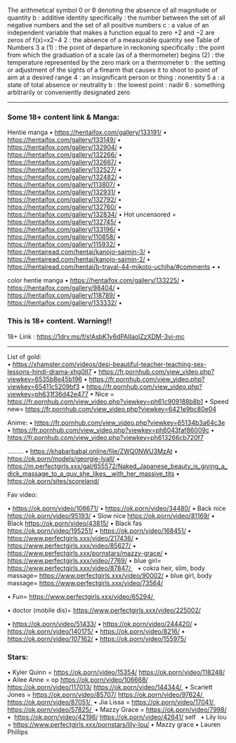 The arithmetical symbol 0 or 0̸ denoting the absence of all magnitude or quantity
b
: additive identity
specifically : the number between the set of all negative numbers and the set of all positive numbers
c
: a value of an independent variable that makes a function equal to zero
+2 and −2 are zeros of f(x)=x2−4
2
: the absence of a measurable quantity
 see Table of Numbers
3
a
(1)
: the point of departure in reckoning
specifically : the point from which the graduation of a scale (as of a thermometer) begins
(2)
: the temperature represented by the zero mark on a thermometer
b
: the setting or adjustment of the sights of a firearm that causes it to shoot to point of aim at a desired range
4
: an insignificant person or thing : nonentity
5
a
: a state of total absence or neutrality
b
: the lowest point : nadir
6
: something arbitrarily or conveniently designated zero


<hr>


### Some 18+ content link & Manga:

Hentie manga 
• https://hentaifox.com/gallery/133191/
• https://hentaifox.com/gallery/133149/
• https://hentaifox.com/gallery/132904/
• https://hentaifox.com/gallery/132266/
• https://hentaifox.com/gallery/132667/
• https://hentaifox.com/gallery/132527/
• https://hentaifox.com/gallery/132482/
• https://hentaifox.com/gallery/113807/
• https://hentaifox.com/gallery/132931/
• https://hentaifox.com/gallery/132792/
• https://hentaifox.com/gallery/132760/
• https://hentaifox.com/gallery/132834/
• Hot uncensored =  https://hentaifox.com/gallery/132745/
• https://hentaifox.com/gallery/133196/
• https://hentaifox.com/gallery/110858/
• https://hentaifox.com/gallery/115932/
• https://hentairead.com/hentai/kanojo-saimin-3/
• https://hentairead.com/hentai/kanojo-saimin-2/
• https://hentairead.com/hentai/b-trayal-44-mikoto-uchiha/#comments
• 
• 

color hentie manga
• https://hentaifox.com/gallery/133225/
• https://hentaifox.com/gallery/98404/
• https://hentaifox.com/gallery/118789/
• https://hentaifox.com/gallery/133332/
• 


### This is 18+ content. Warning!! 
18+ Link : https://1drv.ms/f/s!AsbK1y6dPAIIaolZzXDM-3vi-mc

<hr>


List of gold:  
• https://xhamster.com/videos/desi-beautiful-teacher-teaching-sex-lessons-hindi-drama-xhg0II7
• https://fr.pornhub.com/view_video.php?viewkey=6535b8e45b196
• https://fr.pornhub.com/view_video.php?viewkey=65411c5209bf3
• https://fr.pornhub.com/view_video.php?viewkey=ph631f36d42e477
• Nice = https://fr.pornhub.com/view_video.php?viewkey=ph61c909188b8b1
• Speed new= https://fr.pornhub.com/view_video.php?viewkey=6421e9bc80e04

Anime:
• https://fr.pornhub.com/view_video.php?viewkey=65134b3a64c3e
• https://fr.pornhub.com/view_video.php?viewkey=ph6043faf86009c
• https://fr.pornhub.com/view_video.php?viewkey=ph613266cb720f7


.........
• https://khabarbabal.online/file/ZWQ0NWU3MzAt
• https://ok.porn/models/georgie-lyall/
• https://m.perfectgirls.xxx/gal/655572/Naked_Japanese_beauty_is_giving_a_dick_massage_to_a_guy_she_likes__with_her_massive_tits
• https://ok.porn/sites/scoreland/


Fav video:

• https://ok.porn/video/106671/
• https://ok.porn/video/34480/
• Back nice https://ok.porn/video/95193/
• Slow nice https://ok.porn/video/81169/
• Black https://ok.porn/video/43815/
• Black fas https://ok.porn/video/195251/
• https://ok.porn/video/168451/
• https://www.perfectgirls.xxx/video/217436/
• https://www.perfectgirls.xxx/video/85627/
• https://www.perfectgirls.xxx/pornstars/mazzy-grace/ 
• https://www.perfectgirls.xxx/video/7769/ 
• blue girl= https://www.perfectgirls.xxx/video/87847/   
• cokra heir, slim, body massage= https://www.perfectgirls.xxx/video/90002/ 
• blue girl, body massage= https://www.perfectgirls.xxx/video/73564/ 

• Fun= https://www.perfectgirls.xxx/video/65294/ 

• doctor (mobile dis)=  https://www.perfectgirls.xxx/video/225002/ 

• https://ok.porn/video/51433/
• https://ok.porn/video/244420/
• https://ok.porn/video/140175/
• https://ok.porn/video/8216/
• https://ok.porn/video/107162/
• https://ok.porn/video/155975/

### Stars:

• Kyler Quinn = https://ok.porn/video/15354/ https://ok.porn/video/118248/
• Ailee Anne = op https://ok.porn/video/106668/ https://ok.porn/video/117013/ https://ok.porn/video/144344/ 
• Scarlett Jones = https://ok.porn/video/85707/ https://ok.porn/video/97624/  https://ok.porn/video/87051/ 
• Jia Lissa = https://ok.porn/video/17041/  https://ok.porn/video/57825/ 
• Mazzy Grace = https://ok.porn/video/7998/
•  https://ok.porn/video/42196/ https://ok.porn/video/42641/ self  
• Lily lou = https://www.perfectgirls.xxx/pornstars/lily-lou/
• Mazzy grace
• Lauren Phillips












